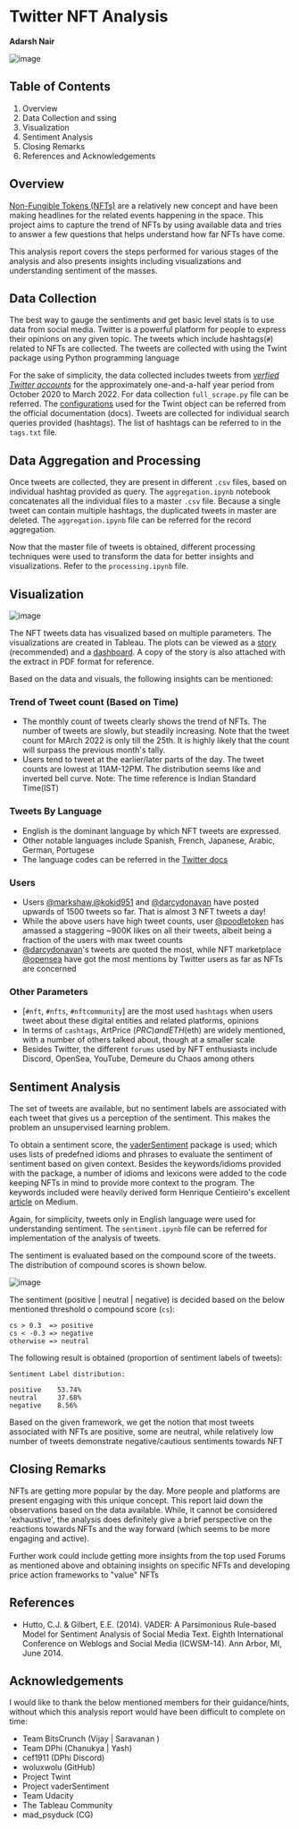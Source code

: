 # Twitter NFT Analysis
**Adarsh Nair**

![image](https://user-images.githubusercontent.com/51357266/160265904-9abf64c4-c185-4ebc-b09a-4a730009d138.png)

## Table of Contents
1) Overview
2) Data Collection and ssing
3) Visualization
4) Sentiment Analysis
5) Closing Remarks
6) References and Acknowledgements

## Overview
  [Non-Fungible Tokens (NFTs)](https://en.wikipedia.org/wiki/Non-fungible_token) are a relatively new concept and have been making headlines for the related events happening in the space. This project aims to capture the trend of NFTs by using available data and tries to answer a few questions that helps understand how far NFTs have come. 
  
  This analysis report covers the steps performed for various stages of the analysis and also presents insights including visualizations and understanding sentiment of the masses.

## Data Collection
  The best way to gauge the sentiments and get basic level stats is to use data from social media. Twitter is a powerful platform for people to express their opinions on any given topic. The tweets which include hashtags(`#`) related to NFTs are collected. The tweets are collected with using the Twint package using Python programming language 
  
  For the sake of simplicity, the data collected includes tweets from _[verfied Twitter accounts](https://help.twitter.com/en/managing-your-account/twitter-verified-accounts)_ for the approximately one-and-a-half year period from October 2020 to March 2022. For data collection `full_scrape.py` file can be referred. The [configurations](https://github.com/twintproject/twint/wiki/Configuration) used for the Twint object can be referred from the official documentation (docs). 
  Tweets are collected for individual search queries provided (hashtags). The list of hashtags can be referred to in the `tags.txt` file.
  
## Data Aggregation and Processing
  Once tweets are collected, they are present in different `.csv` files, based on individual hashtag provided as query. The `aggregation.ipynb` notebook concatenates all the individual files to a master `.csv` file. Because a single tweet can contain multiple hashtags, the duplicated tweets in master are deleted. The `aggregation.ipynb` file can be referred for the record aggregation.
  
  Now that the master file of tweets is obtained, different processing techniques were used to transform the data for better insights and visualizations. Refer to the  `processing.ipynb` file.
  
## Visualization
![image](https://user-images.githubusercontent.com/51357266/160276348-169685c0-cf85-40de-a7fe-0e576211d4d9.png)


  The NFT tweets data has visualized based on multiple parameters. The visualizations are created in Tableau. The plots can be viewed as a [story](https://public.tableau.com/app/profile/adarsh6567/viz/verified-nft-tweets-analysis/NFTTweets) (recommended) and a [dashboard](https://public.tableau.com/app/profile/adarsh6567/viz/nft-tweets-dashboard/NFTTweets_1?publish=yes). A copy of the story is also attached with the extract in PDF format for reference. 
  
  Based on the data and visuals, the following insights can be mentioned:
  
### Trend of Tweet count (Based on Time)
- The monthly count of tweets clearly shows the trend of NFTs. The number of tweets are slowly, but steadily increasing. Note that the tweet count for MArch 2022 is only till the 25th. It is highly likely that the count will surpass the previous month's tally. 
- Users tend to tweet at the earlier/later parts of the day. The tweet counts are lowest at 11AM-12PM. The distribution seems like and inverted bell curve. Note: The time reference is Indian Standard Time(IST)

### Tweets By Language
- English is the dominant language by which NFT tweets are expressed. 
- Other notable languages include Spanish, French, Japanese, Arabic, German, Portugese
- The language codes can be referred in the [Twitter docs](https://developer.twitter.com/en/docs/twitter-for-websites/supported-languages)

### Users
- Users [@markshaw](https://twitter.com/markshaw),[@kokid951](https://twitter.com/kokid951) and [@darcydonavan](https://twitter.com/darcydonavan) have posted upwards of 1500 tweets so far. That is almost 3 NFT tweets a day!
- While the above users have high tweet counts, user [@poodletoken](https://twitter.com/poodletoken) has amassed a staggering ~900K likes on all their tweets, albeit being a fraction of the users with max tweet counts
- [@darcydonavan](https://twitter.com/darcydonavan)'s tweets are quoted the most, while NFT marketplace [@opensea](https://twitter.com/opensea) have got the most mentions by Twitter users as far as NFTs are concerned

### Other Parameters
- [`#nft`, `#nfts`, `#nftcommunity`] are the most used `hashtags` when users tweet about these digital entities and related platforms, opinions
- In terms of `cashtags`, ArtPrice ($PRC) and ETH ($eth) are widely mentioned, with a number of others talked about, though at a smaller scale
- Besides Twitter, the different `forums` used by NFT enthusiasts include Discord, OpenSea, YouTube, Demeure du Chaos among others

## Sentiment Analysis 
  The set of tweets are available, but no sentiment labels are associated with each tweet that gives us a perception of the sentiment. This makes the problem an unsupervised learning problem.   
  
  To obtain a sentiment score, the [vaderSentiment](https://github.com/cjhutto/vaderSentiment) package is used; which uses lists of predefned idioms and phrases to evaluate the sentiment of sentiment based on given context. Besides the keywords/idioms provided with the package, a number of idioms and lexicons were added to the code keeping NFTs in mind to provide more context to the program. The keywords included were heavily derived form Henrique Centieiro's excellent [article]((https://medium.datadriveninvestor.com/79-nft-crypto-words-you-need-to-know-the-crypto-nft-slang-dictionary-adcc39ad846b)) on Medium.  
  
  Again, for simplicity, tweets only in English language were used for understanding sentiment. The `sentiment.ipynb` file can be referred for implementation of the analysis of tweets. 
  
  The sentiment is evaluated based on the compound score of the tweets. The distribution of compound scores is shown below. 
  
  ![image](https://user-images.githubusercontent.com/51357266/160276166-1553278e-fd06-44f5-a9dd-e72bf5cc95f1.png)

  
  The sentiment (positive | neutral | negative) is decided based on the below mentioned threshold o compound score (`cs`):
  ```
  cs > 0.3  => positive
  cs < -0.3 => negative
  otherwise => neutral
  ```
  
  The following result is obtained (proportion of sentiment labels of tweets):
  ```
  Sentiment Label distribution: 

  positive    53.74%
  neutral     37.68%
  negative    8.56%
  ```
  Based on the given framework, we get the notion that most tweets associated with NFTs are positive, some are neutral, while relatively low number of tweets demonstrate negative/cautious sentiments towards NFT
  
## Closing Remarks
  NFTs are getting more popular by the day. More people and platforms are present engaging with this unique concept. This report laid down the observations based on the data available. While, it cannot be considered 'exhaustive', the analysis does definitely give a brief perspective on the reactions towards NFTs and the way forward (which seems to be more engaging and active). 
  
  Further work could include getting more insights from the top used Forums as mentioned above and obtaining insights on specific NFTs and developing price action frameworks to "value" NFTs

## References
- Hutto, C.J. & Gilbert, E.E. (2014). VADER: A Parsimonious Rule-based Model for
Sentiment Analysis of Social Media Text. Eighth International Conference on
Weblogs and Social Media (ICWSM-14). Ann Arbor, MI, June 2014.

## Acknowledgements
I would like to thank the below mentioned members for their guidance/hints, without which this analysis report would have been difficult to complete on time:
- Team BitsCrunch (Vijay | Saravanan )
- Team DPhi (Chanukya | Yash)
- cef1911 (DPhi Discord)
- woluxwolu (GitHub)
- Project Twint
- Project vaderSentiment
- Team Udacity
- The Tableau Community
- mad_psyduck (CG)


  
  
  

  

